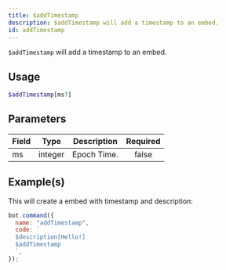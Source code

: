 ```yaml
---
title: $addTimestamp
description: $addTimestamp will add a timestamp to an embed.
id: addTimestamp
---
```


`$addTimestamp` will add a timestamp to an embed.

## Usage

```php
$addTimestamp[ms?]
```

## Parameters

| Field | Type    | Description | Required |
| ----- | ------- | ----------- | :------: |
| ms    | integer | Epoch Time. |  false   |

## Example(s)

This will create a embed with timestamp and description:

```javascript
bot.command({
  name: "addTimestamp",
  code: `
  $description[Hello!]
  $addTimestamp
  `,
});
```
